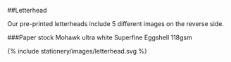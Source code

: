 <section id="stationery-page-letterhead">
</section>

##Letterhead

Our pre-printed letterheads include 5 different images on the reverse side.

###Paper stock
Mohawk ultra white Superfine Eggshell 118gsm

{% include stationery/images/letterhead.svg %}